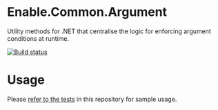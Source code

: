 # Enable.Common.Argument

Utility methods for .NET that centralise the logic for enforcing argument conditions at runtime.

[![Build status](https://ci.appveyor.com/api/projects/status/a2c2ns8lbueircfm?svg=true)](https://ci.appveyor.com/project/EnableSoftware/enable-common-argument)

# Usage

Please [refer to the tests](https://github.com/EnableSoftware/Enable.Common.Argument/tree/master/test/Argument.Test) in this repository for sample usage.